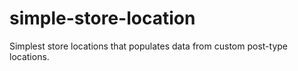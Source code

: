 # simple-store-location
Simplest store locations that populates data from custom post-type locations.
